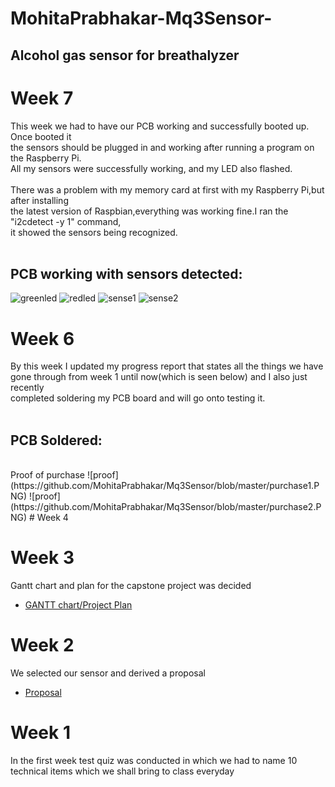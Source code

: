 
# MohitaPrabhakar-Mq3Sensor-
## Alcohol gas sensor for breathalyzer

# Week 7
This week we had to have our PCB working and successfully booted up. Once booted it <br>
the sensors should be plugged in and working after running a program on the Raspberry Pi.<br>
All my sensors were successfully working, and my LED also flashed.<br>
<br>
There was a problem with my memory card at first with my Raspberry Pi,but after installing <br>
the latest version of Raspbian,everything was working fine.I ran the "i2cdetect -y 1" command,<br>
it showed the sensors being recognized.<br>
<br>
## PCB working with sensors detected:
![greenled](https://github.com/N01150244/pulsesensor/blob/master/greenled.jpg) ![redled](https://github.com/N01150244/pulsesensor/blob/master/redled.jpg)
![sense1](https://github.com/N01150244/pulsesensor/blob/master/sense1.jpg) ![sense2](https://github.com/N01150244/pulsesensor/blob/master/sense2.jpg)<br>
# Week 6
By this week I updated my progress report that states all the things we have <br>
gone through from week 1 until now(which is seen below) and I also just recently <br>
completed soldering my PCB board and will go onto testing it.<br>
<br>
## PCB Soldered:


<br>
Proof of purchase
![proof](https://github.com/MohitaPrabhakar/Mq3Sensor/blob/master/purchase1.PNG)
![proof](https://github.com/MohitaPrabhakar/Mq3Sensor/blob/master/purchase2.PNG)
# Week 4


# Week 3
Gantt chart and plan for the capstone project was decided <br>
-   [GANTT chart/Project Plan](https://github.com/MohitaPrabhakar/Mq3Sensor/blob/master/ganttchart.PNG)

# Week 2
We selected our sensor and derived a proposal<br>
-   [Proposal](https://github.com/MohitaPrabhakar/Mq3Sensor/blob/master/Capture.PNG)
# Week 1
In the first week test quiz was conducted in which we had to name 10 technical items which we shall bring to class everyday
